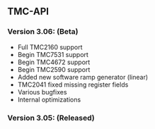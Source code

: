 ## TMC-API

### Version 3.06: (Beta)
* Full TMC2160 support
* Begin TMC7531 support
* Begin TMC4672 support
* Begin TMC2590 support
* Added new software ramp generator (linear)
* TMC2041 fixed missing register fields
* Various bugfixes
* Internal optimizations

### Version 3.05: (Released)
